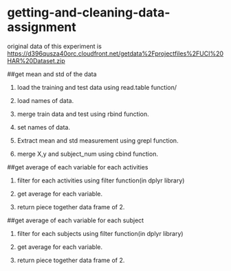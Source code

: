 # getting-and-cleaning-data-assignment

original data of this experiment is https://d396qusza40orc.cloudfront.net/getdata%2Fprojectfiles%2FUCI%20HAR%20Dataset.zip

##get mean and std of the data

1. load the training and test data using read.table function/

2. load names of data.

3. merge train data and test using rbind function.

4. set names of data.

5. Extract mean and std measurement using grepl function.

6. merge X,y and subject_num using cbind function.

##get average of each variable for each activities

1. filter for each activities using filter function(in dplyr library)

2. get average for each variable.

3. return piece together data frame of 2.

##get average of each variable for each subject

1. filter for each subjects using filter function(in dplyr library)

2. get average for each variable.

3. return piece together data frame of 2.
